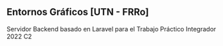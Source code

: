 ## Entornos Gráficos [UTN - FRRo]

Servidor Backend basado en Laravel para el Trabajo Práctico Integrador 2022 C2
